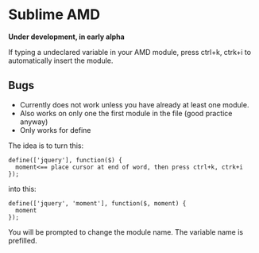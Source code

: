 # Sublime AMD

__Under development, in early alpha__

If typing a undeclared variable in your AMD module, press ctrl+k, ctrk+i to automatically insert the module.

## Bugs
- Currently does not work unless you have already at least one module.
- Also works on only one the first module in the file (good practice anyway)
- Only works for define


The idea is to turn this:


    define(['jquery'], function($) {
      moment<== place cursor at end of word, then press ctrl+k, ctrk+i
    });


into this:

    define(['jquery', 'moment'], function($, moment) {
      moment
    });


You will be prompted to change the module name. The variable name is prefilled.
